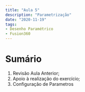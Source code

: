 ```yaml
---
title: "Aula 5"
description: "Parametrização"
date: "2020-11-19"
tags:
- Desenho Paramétrico
- Fusion360
---
```



# Sumário

 1. Revisão Aula Anterior;
 2. Apoio à realização do exercício;
 3. Configuração de Parametros
 



